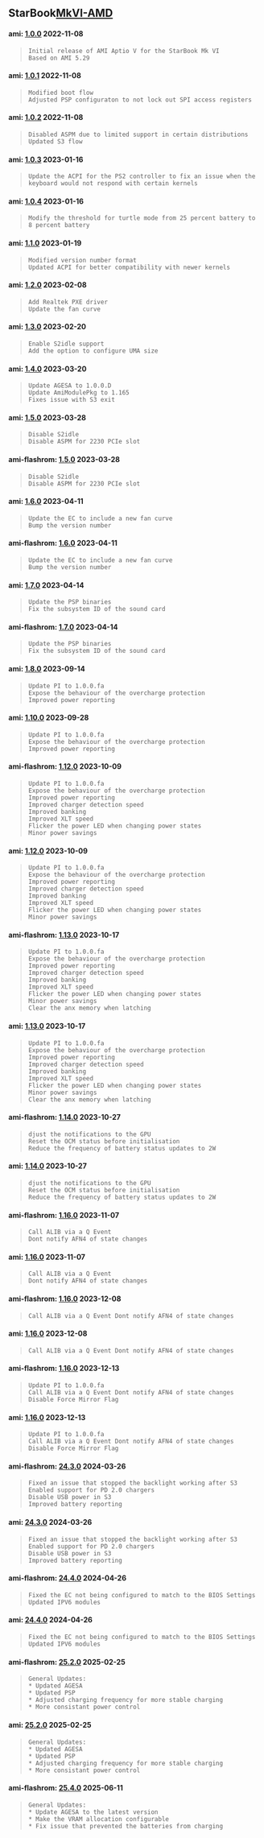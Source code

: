 ## **StarBook**[MkVI-AMD](https://github.com/StarLabsLtd/firmware/tree/master/StarBook/MkVI-AMD)
#### ami: [1.0.0](https://support.starlabs.systems/kb/firmware/getting-started) 2022-11-08
>     Initial release of AMI Aptio V for the StarBook Mk VI
>     Based on AMI 5.29


#### ami: [1.0.1](https://support.starlabs.systems/kb/firmware/getting-started) 2022-11-08
>     Modified boot flow
>     Adjusted PSP configuraton to not lock out SPI access registers


#### ami: [1.0.2](https://support.starlabs.systems/kb/firmware/getting-started) 2022-11-08
>     Disabled ASPM due to limited support in certain distributions
>     Updated S3 flow


#### ami: [1.0.3](https://support.starlabs.systems/kb/firmware/getting-started) 2023-01-16
>     Update the ACPI for the PS2 controller to fix an issue when the
>     keyboard would not respond with certain kernels


#### ami: [1.0.4](https://support.starlabs.systems/kb/firmware/getting-started) 2023-01-16
>     Modify the threshold for turtle mode from 25 percent battery to 8 percent battery
>     


#### ami: [1.1.0](https://support.starlabs.systems/kb/firmware/getting-started) 2023-01-19
>     Modified version number format
>     Updated ACPI for better compatibility with newer kernels


#### ami: [1.2.0](https://support.starlabs.systems/kb/firmware/getting-started) 2023-02-08
>     Add Realtek PXE driver
>     Update the fan curve


#### ami: [1.3.0](https://support.starlabs.systems/kb/firmware/getting-started) 2023-02-20
>     Enable S2idle support
>     Add the option to configure UMA size


#### ami: [1.4.0](https://support.starlabs.systems/kb/firmware/getting-started) 2023-03-20
>     Update AGESA to 1.0.0.D
>     Update AmiModulePkg to 1.165
>     Fixes issue with S3 exit


#### ami: [1.5.0](https://support.starlabs.systems/kb/firmware/getting-started) 2023-03-28
>     Disable S2idle
>     Disable ASPM for 2230 PCIe slot


#### ami-flashrom: [1.5.0](https://support.starlabs.systems/kb/firmware/getting-started) 2023-03-28
>     Disable S2idle
>     Disable ASPM for 2230 PCIe slot


#### ami: [1.6.0](https://support.starlabs.systems/kb/firmware/getting-started) 2023-04-11
>     Update the EC to include a new fan curve
>     Bump the version number


#### ami-flashrom: [1.6.0](https://support.starlabs.systems/kb/firmware/getting-started) 2023-04-11
>     Update the EC to include a new fan curve
>     Bump the version number


#### ami: [1.7.0](https://support.starlabs.systems/kb/firmware/getting-started) 2023-04-14
>     Update the PSP binaries
>     Fix the subsystem ID of the sound card


#### ami-flashrom: [1.7.0](https://support.starlabs.systems/kb/firmware/getting-started) 2023-04-14
>     Update the PSP binaries
>     Fix the subsystem ID of the sound card


#### ami: [1.8.0](https://support.starlabs.systems/kb/firmware/getting-started) 2023-09-14
>     Update PI to 1.0.0.fa
>     Expose the behaviour of the overcharge protection
>     Improved power reporting


#### ami: [1.10.0](https://support.starlabs.systems/kb/firmware/getting-started) 2023-09-28
>     Update PI to 1.0.0.fa
>     Expose the behaviour of the overcharge protection
>     Improved power reporting


#### ami-flashrom: [1.12.0](https://support.starlabs.systems/kb/firmware/getting-started) 2023-10-09
>     Update PI to 1.0.0.fa
>     Expose the behaviour of the overcharge protection
>     Improved power reporting
>     Improved charger detection speed
>     Improved banking
>     Improved XLT speed
>     Flicker the power LED when changing power states
>     Minor power savings


#### ami: [1.12.0](https://support.starlabs.systems/kb/firmware/getting-started) 2023-10-09
>     Update PI to 1.0.0.fa
>     Expose the behaviour of the overcharge protection
>     Improved power reporting
>     Improved charger detection speed
>     Improved banking
>     Improved XLT speed
>     Flicker the power LED when changing power states
>     Minor power savings


#### ami-flashrom: [1.13.0](https://support.starlabs.systems/kb/firmware/getting-started) 2023-10-17
>     Update PI to 1.0.0.fa
>     Expose the behaviour of the overcharge protection
>     Improved power reporting
>     Improved charger detection speed
>     Improved banking
>     Improved XLT speed
>     Flicker the power LED when changing power states
>     Minor power savings
>     Clear the anx memory when latching


#### ami: [1.13.0](https://support.starlabs.systems/kb/firmware/getting-started) 2023-10-17
>     Update PI to 1.0.0.fa
>     Expose the behaviour of the overcharge protection
>     Improved power reporting
>     Improved charger detection speed
>     Improved banking
>     Improved XLT speed
>     Flicker the power LED when changing power states
>     Minor power savings
>     Clear the anx memory when latching


#### ami-flashrom: [1.14.0](https://support.starlabs.systems/kb/firmware/getting-started) 2023-10-27
>     djust the notifications to the GPU
>     Reset the OCM status before initialisation
>     Reduce the frequency of battery status updates to 2W


#### ami: [1.14.0](https://support.starlabs.systems/kb/firmware/getting-started) 2023-10-27
>     djust the notifications to the GPU
>     Reset the OCM status before initialisation
>     Reduce the frequency of battery status updates to 2W


#### ami-flashrom: [1.16.0](https://support.starlabs.systems/kb/firmware/getting-started) 2023-11-07
>     Call ALIB via a Q Event
>     Dont notify AFN4 of state changes


#### ami: [1.16.0](https://support.starlabs.systems/kb/firmware/getting-started) 2023-11-07
>     Call ALIB via a Q Event
>     Dont notify AFN4 of state changes


#### ami-flashrom: [1.16.0](https://support.starlabs.systems/kb/firmware/getting-started) 2023-12-08
>     Call ALIB via a Q Event Dont notify AFN4 of state changes


#### ami: [1.16.0](https://support.starlabs.systems/kb/firmware/getting-started) 2023-12-08
>     Call ALIB via a Q Event Dont notify AFN4 of state changes


#### ami-flashrom: [1.16.0](https://support.starlabs.systems/kb/firmware/getting-started) 2023-12-13
>     Update PI to 1.0.0.fa
>     Call ALIB via a Q Event Dont notify AFN4 of state changes
>     Disable Force Mirror Flag


#### ami: [1.16.0](https://support.starlabs.systems/kb/firmware/getting-started) 2023-12-13
>     Update PI to 1.0.0.fa
>     Call ALIB via a Q Event Dont notify AFN4 of state changes
>     Disable Force Mirror Flag


#### ami-flashrom: [24.3.0](https://support.starlabs.systems/kb/firmware/getting-started) 2024-03-26
>     Fixed an issue that stopped the backlight working after S3
>     Enabled support for PD 2.0 chargers
>     Disable USB power in S3
>     Improved battery reporting


#### ami: [24.3.0](https://support.starlabs.systems/kb/firmware/getting-started) 2024-03-26
>     Fixed an issue that stopped the backlight working after S3
>     Enabled support for PD 2.0 chargers
>     Disable USB power in S3
>     Improved battery reporting


#### ami-flashrom: [24.4.0](https://support.starlabs.systems/kb/firmware/getting-started) 2024-04-26
>     Fixed the EC not being configured to match to the BIOS Settings
>     Updated IPV6 modules


#### ami: [24.4.0](https://support.starlabs.systems/kb/firmware/getting-started) 2024-04-26
>     Fixed the EC not being configured to match to the BIOS Settings
>     Updated IPV6 modules


#### ami-flashrom: [25.2.0](https://support.starlabs.systems/kb/firmware/getting-started) 2025-02-25
>     General Updates:
>     * Updated AGESA
>     * Updated PSP
>     * Adjusted charging frequency for more stable charging
>     * More consistant power control
>     


#### ami: [25.2.0](https://support.starlabs.systems/kb/firmware/getting-started) 2025-02-25
>     General Updates:
>     * Updated AGESA
>     * Updated PSP
>     * Adjusted charging frequency for more stable charging
>     * More consistant power control
>     


#### ami-flashrom: [25.4.0](https://support.starlabs.systems/kb/firmware/getting-started) 2025-06-11
>     General Updates:
>     * Update AGESA to the latest version
>     * Make the VRAM allocation configurable
>     * Fix issue that prevented the batteries from charging
>     
>     

